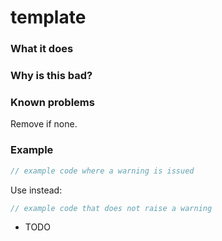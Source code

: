 # template

### What it does

### Why is this bad?

### Known problems

Remove if none.

### Example

```rust
// example code where a warning is issued
```

Use instead:

```rust
// example code that does not raise a warning
```

- TODO